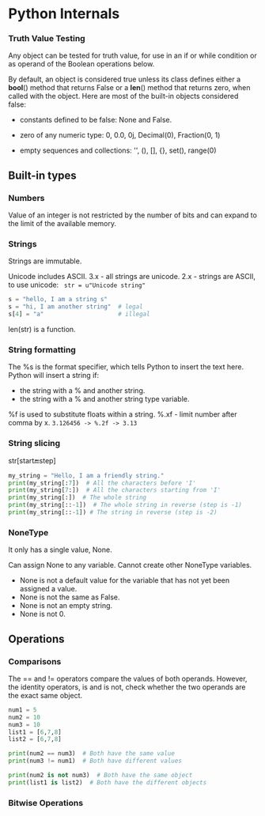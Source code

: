 # Python Internals

### Truth Value Testing
Any object can be tested for truth value, for use in an if or while condition or as operand of the Boolean operations below.

By default, an object is considered true unless its class defines either a __bool__() method that returns False or a __len__() method that returns zero, when called with the object.  Here are most of the built-in objects considered false:

* constants defined to be false: None and False.

* zero of any numeric type: 0, 0.0, 0j, Decimal(0), Fraction(0, 1)

* empty sequences and collections: '', (), [], {}, set(), range(0)

## Built-in types
### Numbers
Value of an integer is not restricted by the number of bits and can expand to the limit of the available memory.

### Strings
Strings are immutable.

Unicode includes ASCII.
3.x - all strings are unicode.
2.x - strings are ASCII, to use unicode:
``` str = u"Unicode string"```


```python
s = "hello, I am a string s"
s = "hi, I am another string"  # legal
s[4] = "a"                     # illegal
```
len(str) is a function. 

### String formatting 
The %s is the format specifier, which tells Python to insert the text here. Python will insert a string if:
* the string with a % and another string.
* the string with a % and another string type variable.

%f is used to substitute floats within a string. 
%.xf - limit number after comma by x. 
```3.126456 -> %.2f -> 3.13```

### String slicing
str[start:end:step]


```python 
my_string = "Hello, I am a friendly string."
print(my_string[:7])  # All the characters before 'I'
print(my_string[7:])  # All the characters starting from 'I'
print(my_string[:])  # The whole string
print(my_string[::-1])  # The whole string in reverse (step is -1)
print(my_string[::-1]) # The string in reverse (step is -2)
```

### NoneType
It only has a single value, None. 

Can assign None to any variable.
Cannot create other NoneType variables.

* None is not a default value for the variable that has not yet been assigned a value.
* None is not the same as False.
* None is not an empty string.
* None is not 0.

## Operations

### Comparisons
The == and != operators compare the values of both operands. 
However, the identity operators, is and is not, check whether the two operands are the exact same object.
```python 
num1 = 5
num2 = 10
num3 = 10
list1 = [6,7,8]
list2 = [6,7,8]

print(num2 == num3)  # Both have the same value
print(num3 != num1)  # Both have different values

print(num2 is not num3)  # Both have the same object
print(list1 is list2)  # Both have the different objects
```

### Bitwise Operations
